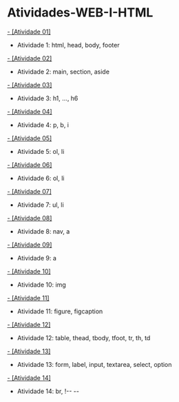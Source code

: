 # Atividades-WEB-I-HTML



[- [Atividade 01]](#web_1/Atividade_1.html)
- Atividade 1: html, head, body, footer

[- [Atividade 02]](#web_1/Atividade_2.html)
- Atividade 2: main, section, aside

[- [Atividade 03]](#web_1/Atividade_3.html)
- Atividade 3: h1, ..., h6

[- [Atividade 04]](#web_1/Atividade_4.html)
- Atividade 4: p, b, i

[- [Atividade 05]](#web_1/Atividade_5.html)
- Atividade 5: ol, li

[- [Atividade 06]](#web_1/Atividade_6.html)
- Atividade 6: ol, li

[- [Atividade 07]](#web_1/Atividade_7.html)
- Atividade 7: ul, li

[- [Atividade 08]](#web_1/Atividade_8.html)
- Atividade 8: nav, a

[- [Atividade 09]](#web_1/Atividade_9.html)
- Atividade 9: a

[- [Atividade 10]](#web_1/Atividade_10.html)
- Atividade 10: img

[- [Atividade 11]](#web_1/Atividade_11.html)
- Atividade 11: figure, figcaption

[- [Atividade 12]](#web_1/Atividade_12.html)
- Atividade 12: table, thead, tbody, tfoot, tr, th, td
  
[- [Atividade 13]](#web_1/Atividade_13.html)
- Atividade 13: form, label, input, textarea, select, option

[- [Atividade 14]](#web_1/Atividade_14.html)
- Atividade 14: br, !-- --
